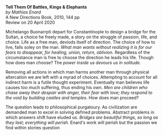 **Tell Them Of Battles, Kings & Elephants**  
_by Mathias Enard_  
A New Directions Book, 2010, 144 pp  
Review on 20 April 2020

Michelango Buonarrpti depart for Constantinople to design a bridge for the Sultan, a choice he freely made, a story on the struggle of passion, life, and choice. Life as a free man, deviods itself of direction. The choice of how to live, falls soley on the man. _What man wants without realizing it is for our fears to disappear, for healing, union, return, oblivion._ Regardless of the circumstance man is free to choose the direction he leads his life. Though how does man choose? The _power inside us devours us in solitude._

Removing all actions in which man harms another man through physical altercation we are left with a myrad of choices. Attempting to account for all indirect harm is a futile thought experiment. Eventually man believes life causes too much suffering, thus ending his own. _Men are children who chase away their despair with anger, their fear with love; they respond to the void by building castles and temples._ How does man proceed?

The question leads to philosophical purgatoury. As civilization are demanded man to excel in solving defined problems. Abstract problems in which answers shift have eluded us. _Bridges are beautiful things, so long as they last; everything will perish._ Enard's work will perish but the passion we find within stories question